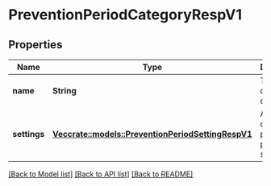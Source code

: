 # PreventionPeriodCategoryRespV1

## Properties

Name | Type | Description | Notes
------------ | ------------- | ------------- | -------------
**name** | **String** | The name of the category |
**settings** | [**Vec<crate::models::PreventionPeriodSettingRespV1>**](prevention.SettingRespV1.md) | A collection of prevention policy settings |

[[Back to Model list]](./README.md#documentation-for-models) [[Back to API list]](./README.md#documentation-for-api-endpoints) [[Back to README]](../README.md)
